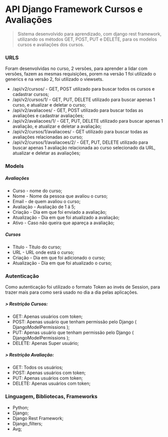 # API Django Framework Cursos e Avaliações


> Sistema desenvolvido para aprendizado, com django rest framework, utilizando os métodos GET, POST, PUT e DELETE, para os modelos cursos e avaliações dos cursos.

### URLS
Foram desenvolvidas no curso, 2 versões, para aprender a lidar com versões, fazem as mesmas requisições, porem na versão 1 foi utilizado o generics e na versão 2, foi utilizado o viewsets. 


* /api/v2/cursos/ - GET, POST utilizado para buscar todos os cursos e cadastrar cursos;
* /api/v2/cursos/1/ - GET, PUT, DELETE utilizado para buscar apenas 1 curso, e atualizar e deletar o curso; 
* /api/v2/avaliacoes/ - GET, POST utilizado para buscar todas as avaliações e cadastrar avaliações;
* /api/v2/avaliacoes/1/ - GET, PUT, DELETE utilizado para buscar apenas 1 avaliação, e atualizar e deletar a avaliação;  
* /api/v2/cursos/1/avaliacoes/ - GET utilizado para buscar todas as avaliações relacionadas ao curso;
* /api/v2/cursos/1/avaliacoes/2/ - GET, PUT, DELETE utilizado para buscar apenas 1 avaliação relacionada ao curso selecionado da URL, atualizar e deletar as avaliações;


### Models

##### Avaliações
* Curso - nome do curso;
* Nome - Nome da pessoa que avaliou o curso;
* Email - de quem avaliou o curso;
* Avaliação - Avaliação de 1 á 5;
* Criação - Dia em que foi enviado a avaliação;
* Atualização - Dia em que foi atualizado a avaliação;
* Ativo - Caso não queira que apareça a avaliação;

##### Cursos
* Título - Título do curso;
* URL - URL onde está o curso;
* Criação - Dia em que foi adicionado o curso;
* Atualização - Dia em que foi atualizado o curso;


### Autenticação
Como autenticação foi utilizado o formato Token ao invés de Session, para trazer mais para como será usado no dia a dia pelas aplicações.

##### > Restrição Cursos: 
* GET: Apenas usuários com token;
* POST: Apenas usuário que tenham permissão pelo Django ( DjangoModelPermissions );
* PUT: Apenas usuário que tenham permissão pelo Django ( DjangoModelPermissions );
* DELETE: Apenas Super usuário;

##### > Restrição Avaliação: 
* GET: Todos os usuários;
* POST: Apenas usuários com token;
* PUT: Apenas usuários com token;
* DELETE: Apenas usuários com token;

### Linguagem, Bibliotecas, Frameworks
* Python;
* Django;
* Django Rest Framework;
* Django_filters;
* Avg;